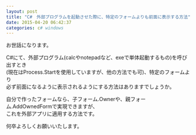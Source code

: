 ```yaml
---
layout: post
title: "C#　外部プログラムを起動させた際に、特定のフォームよりも前面に表示する方法"
date: 2015-04-20 06:42:37
categories: c# windows
---
```

<p>お世話になります。</p>

<p>C#にて、外部プログラム(calcやnotepadなど、exeで単体起動するもの)を呼び出すとき<br>
(現在はProcess.Startを使用していますが、他の方法でも可)、特定のフォームより<br>
必ず前面になるように表示されるようにする方法はありますでしょうか。</p>

<p>自分で作ったフォームなら、子フォーム.Ownerや、親フォーム.AddOwnedFormで実現できますが、<br>
これを外部アプリに適用する方法です。</p>

<p>何卒よろしくお願いいたします。</p>
